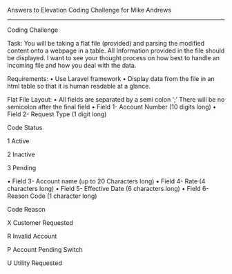 
Answers to Elevation Coding Challenge for Mike Andrews





--------------------------------------

Coding Challenge

Task:
You will be taking a flat file (provided) and parsing the modified content onto a webpage in a table. All Information provided in the file should be displayed.
I want to see your thought process on how best to handle an incoming file and how you deal with the data.

Requirements:
• Use Laravel framework
• Display data from the file in an html table so that it is human readable at a glance.

Flat File Layout:
• All fields are separated by a semi colon ‘;’ There will be no semicolon after the final field
• Field 1- Account Number (10 digits long)
• Field 2- Request Type (1 digit long)

Code
Status

1
Active

2
Inactive

3
Pending


• Field 3- Account name (up to 20 Characters long)
• Field 4- Rate (4 characters long)
• Field 5- Effective Date (6 characters long)
• Field 6- Reason Code (1 character long)

Code
Reason

X
Customer Requested

R
Invalid Account

P
Account Pending Switch

U
Utility Requested

